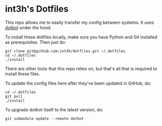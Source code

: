 # int3h's Dotfiles

This repo allows me to easily transfer my config between systems. It uses [dotbot](https://github.com/anishathalye/dotbot) under the hood.

To install these dotfiles locally, make sure you have Python and Git installed as prerequisites. Then just do:

```
git clone git@github.com:int3h/dotfiles.git ~/.dotfiles
cd ~/.dotfiles
./install
```

There are other tools that this repo relies on, but that's all that is required to install these files.

To update the config files here after they've been updated in GitHub, do:

```
cd ~/.dotfiles
git pull
./install
```

To upgrade dotbot itself to the latest version, do:

```
git submodule update --remote dotbot
```